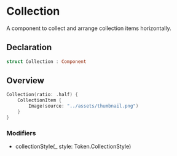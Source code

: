 # Collection

A component to collect and arrange collection items horizontally.

## Declaration

```swift
struct Collection : Component
```

## Overview

```swift
Collection(ratio: .half) {
    CollectionItem {
        Image(source: "../assets/thumbnail.png")
    }
}
```

### Modifiers

- collectionStyle(_ style: Token.CollectionStyle)
